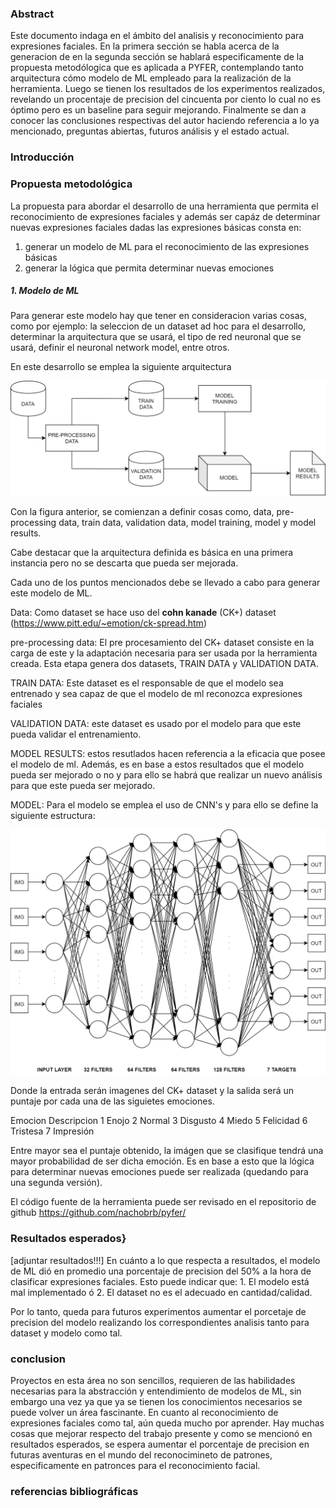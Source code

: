 ### Abstract
Este documento indaga en el ámbito del analisis y reconocimiento para expresiones faciales. En la primera sección se habla acerca de la generacion de
en la segunda sección se hablará especificamente de la propuesta metodólogica que es aplicada a PYFER, contemplando tanto arquitectura cómo modelo de ML empleado para la realización de la herramienta. Luego se tienen los resultados de los experimentos realizados, revelando un procentaje de precision del cincuenta por ciento lo cual no es óptimo pero es un baseline para seguir mejorando. Finalmente se dan a conocer las conclusiones respectivas del autor haciendo referencia a lo ya mencionado, preguntas abiertas, futuros análisis y el estado actual.

### Introducción    

### Propuesta metodológica
La propuesta para abordar el desarrollo de una herramienta que permita el reconocimiento de expresiones faciales y además ser capáz de determinar nuevas expresiones faciales dadas las expresiones básicas consta en:
1. generar un modelo de ML para el reconocimiento de las expresiones básicas
2. generar la lógica que permita determinar nuevas emociones

##### 1. Modelo de ML
Para generar este modelo hay que tener en consideracion varias cosas, como por ejemplo: la seleccion de un dataset ad hoc para el desarrollo, determinar la arquitectura que se usará, el tipo de red neuronal que se usará, definir el neuronal network model, entre otros. 

En este desarrollo se emplea la siguiente arquitectura
<p align="center"> 
    <img src="md_images/fer_model.png" alt="Basic Emotions"><br>
</p>

Con la figura anterior, se comienzan a definir cosas como, data, pre-processing data, train data, validation data, model training, model y model results.

Cabe destacar que la arquitectura definida es básica en una primera instancia pero no se descarta que pueda ser mejorada.

Cada uno de los puntos mencionados debe se llevado a cabo para generar este modelo de ML.

Data: Como dataset se hace uso del <b>cohn kanade</b> (CK+) dataset (https://www.pitt.edu/~emotion/ck-spread.htm)

pre-processing data: El pre procesamiento del CK+ dataset consiste en la carga de este y la adaptación necesaria para ser usada por la herramienta creada. Esta etapa genera dos datasets, TRAIN DATA y VALIDATION DATA.

TRAIN DATA: Este dataset es el responsable de que el modelo sea entrenado y sea capaz de que el modelo de ml reconozca expresiones faciales

VALIDATION DATA: este dataset es usado por el modelo para que este pueda validar el entrenamiento.

MODEL RESULTS: estos resutlados hacen referencia a la eficacia que posee el modelo de ml. Además, es en base a estos resultados que el modelo pueda ser mejorado o no y para ello se habrá que realizar un nuevo análisis para que este pueda ser mejorado.

MODEL: Para el modelo se emplea el uso de CNN's y para ello se define la siguiente estructura:
<p align="center"> 
    <img src="md_images/neuronal_network.png" alt="Basic Emotions"><br>
</p>
Donde la entrada serán imagenes del CK+ dataset y la salida será un puntaje por cada una de las siguietes emociones.

Emocion Descripcion
1       Enojo
2       Normal
3       Disgusto
4       Miedo
5       Felicidad
6       Tristesa
7       Impresión

Entre mayor sea el puntaje obtenido, la imágen que se clasifique tendrá una mayor probabilidad de ser dicha emoción. Es en base a esto que la lógica para determinar nuevas emociones puede ser realizada (quedando para una segunda versión).

El código fuente de la herramienta puede ser revisado en el repositorio de github https://github.com/nachobrb/pyfer/

### Resultados esperados}
[adjuntar resultados!!!]
En cuánto a lo que respecta a resultados, el modelo de ML dió en promedio una porcentaje de precision del 50% a la hora de clasificar expresiones faciales. Esto puede indicar que: 1. El modelo está mal implementado ó 2. El dataset no es el adecuado en cantidad/calidad.

Por lo tanto, queda para futuros experimentos aumentar el porcetaje de precision del modelo realizando los correspondientes analisis tanto para dataset y modelo como tal.

### conclusion
Proyectos en esta área no son sencillos, requieren de las habilidades necesarias para la abstracción y entendimiento de modelos de ML, sin embargo una vez ya que ya se tienen los conocimientos necesarios se puede volver un área fascinante. 
En cuanto al reconocimiento de expresiones faciales como tal, aún queda mucho por aprender. Hay muchas cosas que mejorar respecto del trabajo presente y como se mencionó en resultados esperados, se espera aumentar el porcentaje de precision en futuras aventuras en el mundo del reconocimineto de patrones, especificamente en patronces para el reconocimiento facial.

### referencias bibliográficas
